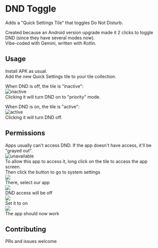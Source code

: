 # DND Toggle

Adds a "Quick Settings Tile" that toggles Do Not Disturb.

Created because an Android version upgrade made it 2 clicks to toggle DND (since they have several modes now).  
Vibe-coded with Gemini, written with Kotlin.  

## Usage
Install APK as usual.  
Add the new Quick Settings tile to your tile collection.  

When DND is off, the tile is "inactive":  
![inactive](docs/off.png)  
Clicking it will turn DND on to "priority" mode.  

When DND is on, the tile is "active":  
![active](docs/on.png)  
Clicking it will turn DND off.  

## Permissions
Apps usually can't access DND. If the app doesn't have access, it'll be "grayed out".  
![unavailable](docs/invalid.png)  
To allow this app to access it, long click on the tile to access the app screen.  
Then click the button to go to system settings  
![](docs/grant1.png)  
There, select our app  
![](docs/grant2.png)  
DND access will be off  
![](docs/grant3.jpg)  
Set it to on  
![](docs/grant4.jpg)  
The app should now work

## Contributing
PRs and issues welcome
